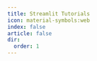 ```yaml
---
title: Streamlit Tutorials
icon: material-symbols:web
index: false
article: false
dir:
  order: 1
---
```


<AutoCatalog />
